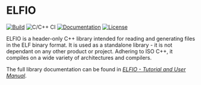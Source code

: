 # ELFIO

[![Build](https://travis-ci.com/serge1/ELFIO.svg?branch=master)](https://travis-ci.com/serge1/ELFIO)
![C/C++ CI](https://github.com/serge1/ELFIO/workflows/C/C++%20CI/badge.svg)
[![Documentation](https://img.shields.io/badge/doc-download-brightgreen)](http://elfio.sourceforge.net/elfio.pdf)
[![License](https://img.shields.io/badge/License-MIT-brightgreen.svg)](https://github.com/serge1/ELFIO/blob/master/COPYING)

ELFIO is a header-only C++ library intended for reading and generating
files in the ELF binary format. It is used as a standalone library - it is not
dependant on any other product or project. Adhering to ISO C++, it compiles on
a wide variety of architectures and compilers.

The full library documentation can be found in *[ELFIO - Tutorial and User Manual](http://elfio.sourceforge.net/elfio.pdf)*.
